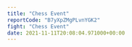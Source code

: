 ```yaml
---
title: "Chess Event"
reportCode: "B7yXpZMgPLvnYGK2"
fight: "Chess Event"
date: 2021-11-11T20:08:04.971000+00:00
---
```

